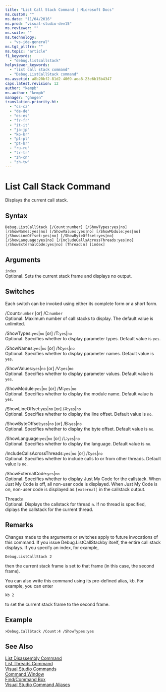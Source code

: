 ```yaml
---
title: "List Call Stack Command | Microsoft Docs"
ms.custom: ""
ms.date: "11/04/2016"
ms.prod: "visual-studio-dev15"
ms.reviewer: ""
ms.suite: ""
ms.technology: 
  - "vs-ide-general"
ms.tgt_pltfrm: ""
ms.topic: "article"
f1_keywords: 
  - "debug.listcallstack"
helpviewer_keywords: 
  - "list call stack command"
  - "Debug.ListCallStack command"
ms.assetid: a8b20bf2-81d2-4069-aea8-23e6b15b4347
caps.latest.revision: 12
author: "kempb"
ms.author: "kempb"
manager: "ghogen"
translation.priority.ht: 
  - "cs-cz"
  - "de-de"
  - "es-es"
  - "fr-fr"
  - "it-it"
  - "ja-jp"
  - "ko-kr"
  - "pl-pl"
  - "pt-br"
  - "ru-ru"
  - "tr-tr"
  - "zh-cn"
  - "zh-tw"
---
```

# List Call Stack Command
Displays the current call stack.  
  
## Syntax  
  
```  
Debug.ListCallStack [/Count:number] [/ShowTypes:yes|no]  
[/ShowNames:yes|no] [/ShowValues:yes|no] [/ShowModule:yes|no]  
[/ShowLineOffset:yes|no] [/ShowByteOffset:yes|no]  
[/ShowLanguage:yes|no] [/IncludeCallsAcrossThreads:yes|no]  
[/ShowExternalCode:yes|no] [Thread:n] [index]  
```  
  
## Arguments  
 `index`  
 Optional. Sets the current stack frame and displays no output.  
  
## Switches  
 Each switch can be invoked using either its complete form or a short form.  
  
 /Count:`number` [or] /C:`number`  
 Optional. Maximum number of call stacks to display. The default value is unlimited.  
  
 /ShowTypes:`yes`&#124;`no` [or] /T:`yes`&#124;`no`  
 Optional. Specifies whether to display parameter types. Default value is `yes`.  
  
 /ShowNames:`yes`&#124;`no` [or] /N:`yes`&#124;`no`  
 Optional. Specifies whether to display parameter names. Default value is `yes`.  
  
 /ShowValues:`yes`&#124;`no` [or] /V:`yes`&#124;`no`  
 Optional. Specifies whether to display parameter values. Default value is `yes`.  
  
 /ShowModule:`yes`&#124;`no` [or] /M:`yes`&#124;`no`  
 Optional. Specifies whether to display the module name. Default value is `yes`.  
  
 /ShowLineOffset:`yes`&#124;`no` [or] /#:`yes`&#124;`no`  
 Optional. Specifies whether to display the line offset. Default value is `no`.  
  
 /ShowByteOffset:`yes`&#124;`no` [or] /B:`yes`&#124;`no`  
 Optional. Specifies whether to display the byte offset. Default value is `no`.  
  
 /ShowLanguage:`yes`&#124;`no` [or] /L:`yes`&#124;`no`  
 Optional. Specifies whether to display the language. Default value is `no`.  
  
 /IncludeCallsAcrossThreads:`yes`&#124;`no` [or] /I:`yes`&#124;`no`  
 Optional. Specifies whether to include calls to or from other threads. Default value is `no`.  
  
 /ShowExternalCode:`yes`&#124;`no`  
 Optional. Specifies whether to display Just My Code for the callstack. When Just My Code is off, all non-user code is displayed. When Just My Code is on, non-user code is displayed as `[external]` in the callstack output.  
  
 Thread:`n`  
 Optional. Displays the callstack for thread `n`. If no thread is specified, diplays the callstack for the current thread.  
  
## Remarks  
 Changes made to the arguments or switches apply to future invocations of this command. If you issue Debug.ListCallStackby itself, the entire call stack displays. If you specify an index, for example,  
  
```  
Debug.ListCallStack 2  
```  
  
 then the current stack frame is set to that frame (in this case, the second frame).  
  
 You can also write this command using its pre-defined alias, kb. For example, you can enter  
  
```  
kb 2  
```  
  
 to set the current stack frame to the second frame.  
  
## Example  
  
```  
>Debug.CallStack /Count:4 /ShowTypes:yes  
```  
  
## See Also  
 [List Disassembly Command](../../ide/reference/list-disassembly-command.md)   
 [List Threads Command](../../ide/reference/list-threads-command.md)   
 [Visual Studio Commands](../../ide/reference/visual-studio-commands.md)   
 [Command Window](../../ide/reference/command-window.md)   
 [Find/Command Box](../../ide/find-command-box.md)   
 [Visual Studio Command Aliases](../../ide/reference/visual-studio-command-aliases.md)